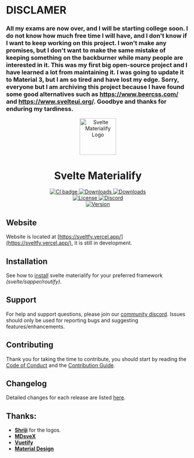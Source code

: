 # DISCLAMER

###  All my exams are now over, and I will be starting college soon. I do not know how much free time I will have, and I don't know if I want to keep working on this project. I won't make any promises, but I don't want to make the same mistake of keeping something on the backburner while many people are interested in it. This was my first big open-source project and I have learned a lot from maintaining it. I was going to update it to Material 3, but I am so tired and have lost my edge. Sorry, everyone but I am archiving this project because I have found some good alternatives such as https://www.beercss.com/ and https://www.svelteui.org/. Goodbye and thanks for enduring my tardiness.

<p align="center">
  <a href="https://sveltfy.vercel.app/" target="_blank">
    <img alt="Svelte Materialify Logo" width="100" src="logo/logo.svg">
  </a>
</p>

<h1 align="center">Svelte Materialify</h1>

<p align="center">
  <a href="https://github.com/thecomputerm/svelte-materialify/actions?query=workflow%3ACI">
    <img src="https://github.com/thecomputerm/svelte-materialify/workflows/CI/badge.svg" alt="CI badge">
  </a>
  <a href="https://www.npmjs.com/package/sveltfy">
    <img src="https://img.shields.io/npm/dt/svelte-materialify.svg" alt="Downloads">
  </a>
  <a href="https://www.npmjs.com/package/sveltfy">
    <img src="https://img.shields.io/npm/dm/svelte-materialify.svg" alt="Downloads">
  </a>
  <br>
  <a href="https://github.com/thecomputerm/svelte-materialify/blob/master/LICENSE.md">
    <img src="https://img.shields.io/npm/l/svelte-materialify.svg" alt="License">
  </a>
  <a href="https://discord.gg/dKGmnhf">
    <img src="https://img.shields.io/discord/768317529641975829?logo=Discord" alt="Discord">
  </a>
  <br>
  <a href="https://www.npmjs.com/package/sveltfy">
    <img src="https://img.shields.io/npm/v/svelte-materialify.svg" alt="Version">
  </a>
</p>


## Website

Website is located at [https://sveltfy.vercel.app/](https://sveltfy.vercel.app/), it is still in development.

## Installation

See how to [install](https://sveltfy.vercel.app/getting-started/installation/) svelte materialify for your preferred framework _(svelte/sapper/routify)_.

## Support

For help and support questions, please join our [community discord](https://discord.gg/dKGmnhf). Issues should only be used for reporting bugs and suggesting features/enhancements.

## Contributing

Thank you for taking the time to contribute, you should start by reading the [Code of Conduct](https://github.com/TheComputerM/svelte-materialify/blob/master/CODE_OF_CONDUCT.md) and the [Contribution Guide](https://sveltfy.vercel.app/getting-started/contributing/).

## Changelog

Detailed changes for each release are listed [here](https://github.com/TheComputerM/svelte-materialify/blob/master/packages/svelte-materialify/CHANGELOG.md).

## Thanks:

- **[Shriji](https://github.com/peopledrivemecrazy)** for the logos.
- **[MDsveX](https://github.com/pngwn/MDsveX)**
- **[Vuetify](https://vuetifyjs.com/)**
- **[Material Design](https://material.io/components/)**

